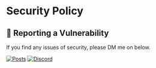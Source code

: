 # Security Policy

## 🧨 Reporting a Vulnerability

If you find any issues of security, please DM me on below.

[![Posts](https://img.shields.io/badge/Posts-5ouma-282828?labelColor=111111&logo=readdotcv&logoColor=white&style=for-the-badge)](https://posts.cv/5ouma)
[![Discord](https://img.shields.io/badge/Discord-5ouma-848FF5?labelColor=5865F2&logo=discord&logoColor=white&style=for-the-badge)](https://discord.com/users/831770617605783594)
